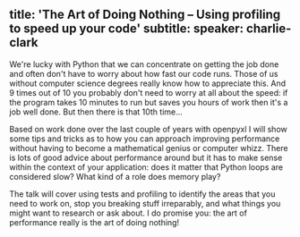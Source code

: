 title: 'The Art of Doing Nothing – Using profiling to speed up your code'
subtitle:
speaker: charlie-clark
---
We're lucky with Python that we can concentrate on getting the job done and often don't have to worry about how fast our code runs. Those of us without computer science degrees really know how to appreciate this. And 9 times out of 10 you probably don't need to worry at all about the speed: if the program takes 10 minutes to run but saves you hours of work then it's a job well done. But then there is that 10th time…

Based on work done over the last couple of years with openpyxl I will show some tips and tricks as to how you can approach improving performance without having to become a mathematical genius or computer whizz. There is lots of good advice about performance around but it has to make sense within the context of your application: does it matter that Python loops are considered slow? What kind of a role does memory play?

The talk will cover using tests and profiling to identify the areas that you need to work on, stop you breaking stuff irreparably, and what things you might want to research or ask about. I do promise you: the art of performance really is the art of doing nothing!